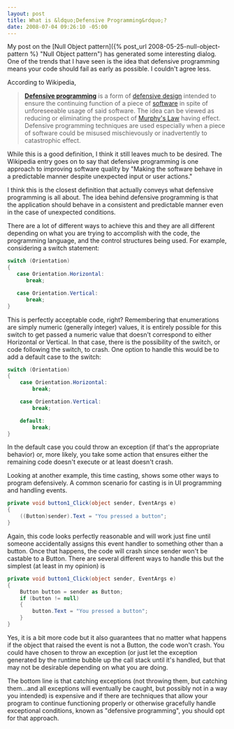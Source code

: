 ```yaml
---
layout: post
title: What is &ldquo;Defensive Programming&rdquo;?
date: 2008-07-04 09:26:10 -05:00
---
```


My post on the [Null Object pattern]({% post_url 2008-05-25-null-object-pattern %} "Null Object pattern") has generated some interesting dialog. One of the trends that I have seen is the idea that defensive programming means your code should fail as early as possible. I couldn't agree less.

According to Wikipedia,

> **[Defensive programming](http://en.wikipedia.org/wiki/Defensive_programming)** is a form of [defensive design](http://en.wikipedia.org/wiki/Defensive_design) intended to ensure the continuing function of a piece of [software](http://en.wikipedia.org/wiki/Software) in spite of unforeseeable usage of said software. The idea can be viewed as reducing or eliminating the prospect of [Murphy's Law](http://en.wikipedia.org/wiki/Murphy%27s_Law) having effect. Defensive programming techniques are used especially when a piece of software could be misused mischievously or inadvertently to catastrophic effect.

While this is a good definition, I think it still leaves much to be desired. The Wikipedia entry goes on to say that defensive programming is one approach to improving software quality by "Making the software behave in a predictable manner despite unexpected input or user actions."

I think this is the closest definition that actually conveys what defensive programming is all about. The idea behind defensive programming is that the application should behave in a consistent and predictable manner even in the case of unexpected conditions.

There are a lot of different ways to achieve this and they are all different depending on what you are trying to accomplish with the code, the programming language, and the control structures being used. For example, considering a switch statement:

```csharp
switch (Orientation)
{
   case Orientation.Horizontal:
      break;

   case Orientation.Vertical:
      break;
}
```

This is perfectly acceptable code, right? Remembering that enumerations are simply numeric (generally integer) values, it is entirely possible for this switch to get passed a numeric value that doesn't correspond to either Horizontal or Vertical. In that case, there is the possibility of the switch, or code following the switch, to crash. One option to handle this would be to add a default case to the switch:

```csharp
switch (Orientation)
{
    case Orientation.Horizontal:
        break;

    case Orientation.Vertical:
        break;

    default:
        break;
}
```

In the default case you could throw an exception (if that's the appropriate behavior) or, more likely, you take some action that ensures either the remaining code doesn't execute or at least doesn't crash.

Looking at another example, this time casting, shows some other ways to program defensively. A common scenario for casting is in UI programming and handling events.

```csharp
private void button1_Click(object sender, EventArgs e)
{
    ((Button)sender).Text = "You pressed a button";
}
```

Again, this code looks perfectly reasonable and will work just fine until someone accidentally assigns this event handler to something other than a button. Once that happens, the code will crash since sender won't be castable to a Button. There are several different ways to handle this but the simplest (at least in my opinion) is

```csharp
private void button1_Click(object sender, EventArgs e)
{
    Button button = sender as Button;
    if (button != null)
    {
        button.Text = "You pressed a button";
    }
}
```

Yes, it is a bit more code but it also guarantees that no matter what happens if the object that raised the event is not a Button, the code won't crash. You could have chosen to throw an exception (or just let the exception generated by the runtime bubble up the call stack until it's handled, but that may not be desirable depending on what you are doing.

The bottom line is that catching exceptions (not throwing them, but catching them...and all exceptions will eventually be caught, but possibly not in a way you intended) is expensive and if there are techniques that allow your program to continue functioning properly or otherwise gracefully handle exceptional conditions, known as "defensive programming", you should opt for that approach.
